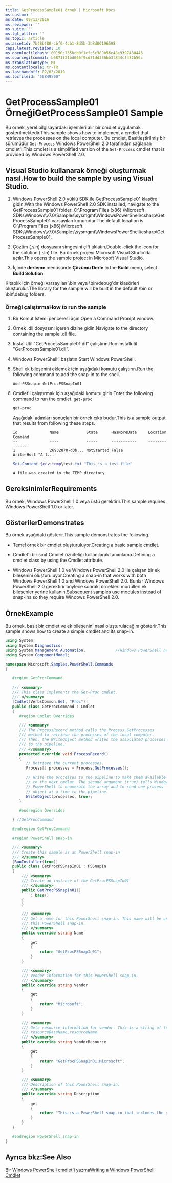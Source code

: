 ```yaml
---
title: GetProcessSample01 örnek | Microsoft Docs
ms.custom: ''
ms.date: 09/13/2016
ms.reviewer: ''
ms.suite: ''
ms.tgt_pltfrm: ''
ms.topic: article
ms.assetid: 7b48bf80-cbf0-4cb1-8d5b-3b8d06196598
caps.latest.revision: 10
ms.openlocfilehash: 00190c7350cb0f1cfc5c389b56e48e9397480446
ms.sourcegitcommit: b6871f21bd666f9cd71dd336bb3f844cf472b56c
ms.translationtype: MT
ms.contentlocale: tr-TR
ms.lasthandoff: 02/03/2019
ms.locfileid: "56849500"
---
```

# <a name="getprocesssample01-sample"></a><span data-ttu-id="0842e-102">GetProcessSample01 Örneği</span><span class="sxs-lookup"><span data-stu-id="0842e-102">GetProcessSample01 Sample</span></span>

<span data-ttu-id="0842e-103">Bu örnek, yerel bilgisayardaki işlemleri alır bir cmdlet uygulamak gösterilmektedir.</span><span class="sxs-lookup"><span data-stu-id="0842e-103">This sample shows how to implement a cmdlet that retrieves the processes on the local computer.</span></span> <span data-ttu-id="0842e-104">Bu cmdlet, Basitleştirilmiş bir sürümüdür `Get-Process` Windows PowerShell 2.0 tarafından sağlanan cmdlet'i.</span><span class="sxs-lookup"><span data-stu-id="0842e-104">This cmdlet is a simplified version of the `Get-Process` cmdlet that is provided by Windows PowerShell 2.0.</span></span>

## <a name="how-to-build-the-sample-by-using-visual-studio"></a><span data-ttu-id="0842e-105">Visual Studio kullanarak örneği oluşturmak nasıl.</span><span class="sxs-lookup"><span data-stu-id="0842e-105">How to build the sample by using Visual Studio.</span></span>

1. <span data-ttu-id="0842e-106">Windows PowerShell 2.0 yüklü SDK ile GetProcessSample01 klasöre gidin.</span><span class="sxs-lookup"><span data-stu-id="0842e-106">With the Windows PowerShell 2.0 SDK installed, navigate to the GetProcessSample01 folder.</span></span> <span data-ttu-id="0842e-107">C:\Program Files (x86) \Microsoft SDKs\Windows\v7.0\Samples\sysmgmt\WindowsPowerShell\csharp\GetProcessSample01 varsayılan konumdur.</span><span class="sxs-lookup"><span data-stu-id="0842e-107">The default location is C:\Program Files (x86)\Microsoft SDKs\Windows\v7.0\Samples\sysmgmt\WindowsPowerShell\csharp\GetProcessSample01.</span></span>

2. <span data-ttu-id="0842e-108">Çözüm (.sln) dosyasını simgesini çift tıklatın.</span><span class="sxs-lookup"><span data-stu-id="0842e-108">Double-click the icon for the solution (.sln) file.</span></span> <span data-ttu-id="0842e-109">Bu örnek projeyi Microsoft Visual Studio'da açılır.</span><span class="sxs-lookup"><span data-stu-id="0842e-109">This opens the sample project in Microsoft Visual Studio.</span></span>

3. <span data-ttu-id="0842e-110">İçinde **derleme** menüsünde **Çözümü Derle**.</span><span class="sxs-lookup"><span data-stu-id="0842e-110">In the **Build** menu, select **Build Solution**.</span></span>

  <span data-ttu-id="0842e-111">Kitaplık için örneği varsayılan \bin veya \bin\debug'dır klasörleri oluşturulur.</span><span class="sxs-lookup"><span data-stu-id="0842e-111">The library for the sample will be built in the default \bin or \bin\debug folders.</span></span>

### <a name="how-to-run-the-sample"></a><span data-ttu-id="0842e-112">Örneği çalıştırma</span><span class="sxs-lookup"><span data-stu-id="0842e-112">How to run the sample</span></span>

1. <span data-ttu-id="0842e-113">Bir Komut İstemi penceresi açın.</span><span class="sxs-lookup"><span data-stu-id="0842e-113">Open a Command Prompt window.</span></span>

2. <span data-ttu-id="0842e-114">Örnek .dll dosyasını içeren dizine gidin.</span><span class="sxs-lookup"><span data-stu-id="0842e-114">Navigate to the directory containing the sample .dll file.</span></span>

3. <span data-ttu-id="0842e-115">InstallUtil "GetProcessSample01.dll" çalıştırın.</span><span class="sxs-lookup"><span data-stu-id="0842e-115">Run installutil "GetProcessSample01.dll".</span></span>

4. <span data-ttu-id="0842e-116">Windows PowerShell’i başlatın.</span><span class="sxs-lookup"><span data-stu-id="0842e-116">Start Windows PowerShell.</span></span>

5. <span data-ttu-id="0842e-117">Shell ek bileşenini eklemek için aşağıdaki komutu çalıştırın.</span><span class="sxs-lookup"><span data-stu-id="0842e-117">Run the following command to add the snap-in to the shell.</span></span>

   `Add-PSSnapin GetProcPSSnapIn01`

6. <span data-ttu-id="0842e-118">Cmdlet'i çalıştırmak için aşağıdaki komutu girin.</span><span class="sxs-lookup"><span data-stu-id="0842e-118">Enter the following command to run the cmdlet.</span></span> `get-proc`

   `get-proc`

   <span data-ttu-id="0842e-119">Aşağıdaki adımları sonuçları bir örnek çıktı budur.</span><span class="sxs-lookup"><span data-stu-id="0842e-119">This is a sample output that results from following these steps.</span></span>

   ```output
   Id              Name            State      HasMoreData     Location             Command
   --              ----            -----      -----------     --------             -------
   1               26932870-d3b... NotStarted False                                 Write-Host "A f...

   ```

   ```powershell
   Set-Content $env:temp\test.txt "This is a test file"
   ```

   ```output
   A file was created in the TEMP directory
   ```

## <a name="requirements"></a><span data-ttu-id="0842e-120">Gereksinimler</span><span class="sxs-lookup"><span data-stu-id="0842e-120">Requirements</span></span>

<span data-ttu-id="0842e-121">Bu örnek, Windows PowerShell 1.0 veya üstü gerektirir.</span><span class="sxs-lookup"><span data-stu-id="0842e-121">This sample requires Windows PowerShell 1.0 or later.</span></span>

## <a name="demonstrates"></a><span data-ttu-id="0842e-122">Gösteriler</span><span class="sxs-lookup"><span data-stu-id="0842e-122">Demonstrates</span></span>

<span data-ttu-id="0842e-123">Bu örnek aşağıdaki gösterir.</span><span class="sxs-lookup"><span data-stu-id="0842e-123">This sample demonstrates the following.</span></span>

- <span data-ttu-id="0842e-124">Temel örnek bir cmdlet oluşturuluyor.</span><span class="sxs-lookup"><span data-stu-id="0842e-124">Creating a basic sample cmdlet.</span></span>

- <span data-ttu-id="0842e-125">Cmdlet'i bir sınıf Cmdlet özniteliği kullanılarak tanımlama.</span><span class="sxs-lookup"><span data-stu-id="0842e-125">Defining a cmdlet class by using the Cmdlet attribute.</span></span>

- <span data-ttu-id="0842e-126">Windows PowerShell 1.0 ve Windows PowerShell 2.0 ile çalışan bir ek bileşenini oluşturuluyor.</span><span class="sxs-lookup"><span data-stu-id="0842e-126">Creating a snap-in that works with both Windows PowerShell 1.0 and Windows PowerShell 2.0.</span></span> <span data-ttu-id="0842e-127">Bunlar Windows PowerShell 2.0 gerektirir böylece sonraki örnekleri modülleri ek bileşenler yerine kullanın.</span><span class="sxs-lookup"><span data-stu-id="0842e-127">Subsequent samples use modules instead of snap-ins so they require Windows PowerShell 2.0.</span></span>

## <a name="example"></a><span data-ttu-id="0842e-128">Örnek</span><span class="sxs-lookup"><span data-stu-id="0842e-128">Example</span></span>

<span data-ttu-id="0842e-129">Bu örnek, basit bir cmdlet ve ek bileşenini nasıl oluşturulacağını gösterir.</span><span class="sxs-lookup"><span data-stu-id="0842e-129">This sample shows how to create a simple cmdlet and its snap-in.</span></span>

```csharp
using System;
using System.Diagnostics;
using System.Management.Automation;             //Windows PowerShell namespace
using System.ComponentModel;

namespace Microsoft.Samples.PowerShell.Commands
{

   #region GetProcCommand

   /// <summary>
   /// This class implements the Get-Proc cmdlet.
   /// </summary>
   [Cmdlet(VerbsCommon.Get, "Proc")]
   public class GetProcCommand : Cmdlet
   {
      #region Cmdlet Overrides

      /// <summary>
      /// The ProcessRecord method calls the Process.GetProcesses
      /// method to retrieve the processes of the local computer.
      /// Then, the WriteObject method writes the associated processes
      /// to the pipeline.
      /// </summary>
      protected override void ProcessRecord()
      {
         // Retrieve the current processes.
         Process[] processes = Process.GetProcesses();

         // Write the processes to the pipeline to make them available
         // to the next cmdlet. The second argument (true) tells Windows
         // PowerShell to enumerate the array and to send one process
         // object at a time to the pipeline.
         WriteObject(processes, true);
      }

      #endregion Overrides

   } //GetProcCommand

   #endregion GetProcCommand

   #region PowerShell snap-in

   /// <summary>
   /// Create this sample as an PowerShell snap-in
   /// </summary>
   [RunInstaller(true)]
   public class GetProcPSSnapIn01 : PSSnapIn
   {
       /// <summary>
       /// Create an instance of the GetProcPSSnapIn01
       /// </summary>
       public GetProcPSSnapIn01()
           : base()
       {
       }

       /// <summary>
       /// Get a name for this PowerShell snap-in. This name will be used in registering
       /// this PowerShell snap-in.
       /// </summary>
       public override string Name
       {
           get
           {
               return "GetProcPSSnapIn01";
           }
       }

       /// <summary>
       /// Vendor information for this PowerShell snap-in.
       /// </summary>
       public override string Vendor
       {
           get
           {
               return "Microsoft";
           }
       }

       /// <summary>
       /// Gets resource information for vendor. This is a string of format:
       /// resourceBaseName,resourceName.
       /// </summary>
       public override string VendorResource
       {
           get
           {
               return "GetProcPSSnapIn01,Microsoft";
           }
       }

       /// <summary>
       /// Description of this PowerShell snap-in.
       /// </summary>
       public override string Description
       {
           get
           {
               return "This is a PowerShell snap-in that includes the get-proc cmdlet.";
           }
       }
   }

   #endregion PowerShell snap-in
}
```

## <a name="see-also"></a><span data-ttu-id="0842e-130">Ayrıca bkz:</span><span class="sxs-lookup"><span data-stu-id="0842e-130">See Also</span></span>

[<span data-ttu-id="0842e-131">Bir Windows PowerShell cmdlet'i yazma</span><span class="sxs-lookup"><span data-stu-id="0842e-131">Writing a Windows PowerShell Cmdlet</span></span>](./writing-a-windows-powershell-cmdlet.md)